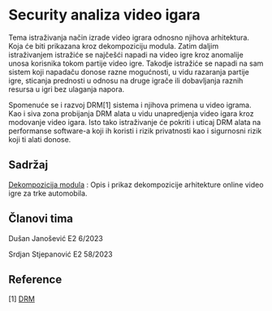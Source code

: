 
# Security analiza video igara
Tema istraživanja način izrade video igrara odnosno njihova arhitektura. Koja će biti prikazana kroz dekompoziciju modula. Zatim daljim istraživanjem istražiće se najčešći napadi na video igre kroz anomalije unosa korisnika tokom partije video igre. Takodje istražiće se napadi na sam sistem koji napadaču donose razne mogućnosti, u vidu razaranja partije igre, sticanja prednosti u odnosu na druge igrače ili dobavljanja raznih resursa u igri bez ulaganja napora.

Spomenuće se i razvoj DRM[1] sistema i njihova primena u video igrama. Kao i siva zona probijanja DRM alata u vidu unapredjenja video igara kroz modovanje video igara. Isto tako istraživanje će pokriti i uticaj DRM alata na performanse software-a koji ih koristi i rizik privatnosti kao i sigurnosni rizik koji ti alati donose.

## Sadržaj
[Dekompozicija modula](https://github.com/JanosevicRa177/Game-security-research/blob/main/Dekompozicija%20modula/Dekompozicija%20modula.md) : Opis i prikaz dekompozicije arhitekture online video igre za trke automobila.

## Članovi tima
Dušan Janošević E2 6/2023

Srdjan Stjepanović E2 58/2023

## Reference

[1] [DRM](https://github.com/JanosevicRa177/Game-security-research/blob/main/literatura/Naucni%20clanci/Offline%20igre/DRM%20generalno.pdf)
